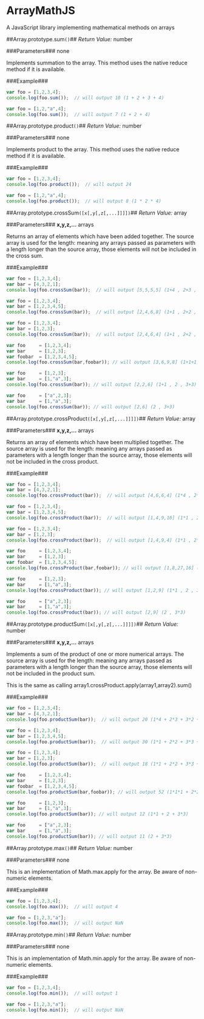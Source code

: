 ArrayMathJS
===========

A JavaScript library implementing mathematical methods on arrays

##Array.prototype.sum`()`##
*Return Value:* number

###Parameters###
none

Implements summation to the array. This method uses the native reduce method if it is available.

###Example###

```JavaScript
var foo = [1,2,3,4];
console.log(foo.sum());  // will output 10 (1 + 2 + 3 + 4)
```

```JavaScript
var foo = [1,2,"a",4];
console.log(foo.sum());  // will output 7 (1 + 2 + 4)
```

##Array.prototype.product`()`##
*Return Value:* number

###Parameters###
none

Implements product to the array. This method uses the native reduce method if it is available.

###Example###

```JavaScript
var foo = [1,2,3,4];
console.log(foo.product());  // will output 24
```

```JavaScript
var foo = [1,2,"a",4];
console.log(foo.product());  // will output 8 (1 * 2 * 4)
```

##Array.prototype.crossSum`([x[,y[,z[,...]]]])`##
*Return Value:* array

###Parameters###
**x,y,z,...**
arrays

Returns an array of elements which have been added together. The source array is used for the length: meaning any arrays
passed as parameters with a length longer than the source array, those elements will not be included in the cross sum.

###Example###

```JavaScript
var foo = [1,2,3,4];
var bar = [4,3,2,1];
console.log(foo.crossSum(bar));  // will output [5,5,5,5] (1+4 , 2+3 , 3+2 , 4+1)
```

```JavaScript
var foo = [1,2,3,4];
var bar = [1,2,3,4,5];
console.log(foo.crossSum(bar));  // will output [2,4,6,8] (1+1 , 2+2 , 3+3 , 4+4)
```

```JavaScript
var foo = [1,2,3,4];
var bar = [1,2,3];
console.log(foo.crossSum(bar));  // will output [2,4,6,4] (1+1 , 2+2 , 3+3 , 4)
```

```JavaScript
var foo     = [1,2,3,4];
var bar     = [1,2,3];
var foobar  = [1,2,3,4,5];
console.log(foo.crossSum(bar,foobar)); // will output [3,6,9,8] (1+1+1 , 2+2+2 , 3+3+3 , 4+4)
```

```JavaScript
var foo     = [1,2,3];
var bar     = [1,"a",3];
console.log(foo.crossSum(bar)); // will output [2,2,6] (1+1 , 2 , 3+3)
```

```JavaScript
var foo     = ["a",2,3];
var bar     = [1,"a",3];
console.log(foo.crossSum(bar)); // will output [2,6] (2 , 3+3)
```

##Array.prototype.crossProduct`([x[,y[,z[,...]]]])`##
*Return Value:* array

###Parameters###
**x,y,z,...**
arrays

Returns an array of elements which have been multiplied together. The source array is used for the length: meaning any arrays
passed as parameters with a length longer than the source array, those elements will not be included in the cross product.

###Example###

```JavaScript
var foo = [1,2,3,4];
var bar = [4,3,2,1];
console.log(foo.crossProduct(bar));  // will output [4,6,6,4] (1*4 , 2*3 , 3*2 , 4*1)
```

```JavaScript
var foo = [1,2,3,4];
var bar = [1,2,3,4,5];
console.log(foo.crossProduct(bar));  // will output [1,4,9,16] (1*1 , 2*2 , 3*3 , 4*4)
```

```JavaScript
var foo = [1,2,3,4];
var bar = [1,2,3];
console.log(foo.crossProduct(bar));  // will output [1,4,9,4] (1*1 , 2*2 , 3*3 , 4)
```

```JavaScript
var foo     = [1,2,3,4];
var bar     = [1,2,3];
var foobar  = [1,2,3,4,5];
console.log(foo.crossProduct(bar,foobar)); // will output [1,8,27,16] (1*1*1 , 2*2*2 , 3*3*3 , 4*4)
```

```JavaScript
var foo     = [1,2,3];
var bar     = [1,"a",3];
console.log(foo.crossProduct(bar)); // will output [1,2,9] (1*1 , 2 , 3*3)
```

```JavaScript
var foo     = ["a",2,3];
var bar     = [1,"a",3];
console.log(foo.crossProduct(bar)); // will output [2,9] (2 , 3*3)
```

##Array.prototype.productSum`([x[,y[,z[,...]]]])`##
*Return Value:* number

###Parameters###
**x,y,z,...**
arrays

Implements a sum of the product of one or more numerical arrays. The source array is used for the length: meaning any arrays
passed as parameters with a length longer than the source array, those elements will not be included in the product sum.

This is the same as calling array1.crossProduct.apply(array1,array2).sum()

###Example###

```JavaScript
var foo = [1,2,3,4];
var bar = [4,3,2,1];
console.log(foo.productSum(bar));  // will output 20 (1*4 + 2*3 + 3*2 + 4*1)
```

```JavaScript
var foo = [1,2,3,4];
var bar = [1,2,3,4,5];
console.log(foo.productSum(bar));  // will output 30 (1*1 + 2*2 + 3*3 + 4*4)
```

```JavaScript
var foo = [1,2,3,4];
var bar = [1,2,3];
console.log(foo.productSum(bar));  // will output 18 (1*1 + 2*2 + 3*3 + 4)
```

```JavaScript
var foo     = [1,2,3,4];
var bar     = [1,2,3];
var foobar  = [1,2,3,4,5];
console.log(foo.productSum(bar,foobar)); // will output 52 (1*1*1 + 2*2*2 + 3*3*3 + 4*4)
```

```JavaScript
var foo     = [1,2,3];
var bar     = [1,"a",3];
console.log(foo.productSum(bar)); // will output 12 (1*1 + 2 + 3*3)
```

```JavaScript
var foo     = ["a",2,3];
var bar     = [1,"a",3];
console.log(foo.productSum(bar)); // will output 11 (2 + 3*3)
```

##Array.prototype.max`()`##
*Return Value:* number

###Parameters###
none

This is an implementation of Math.max.apply for the array. Be aware of non-numeric elements.

###Example###

```JavaScript
var foo = [1,2,3,4];
console.log(foo.max());  // will output 4
```

```JavaScript
var foo = [1,2,3,"a"];
console.log(foo.max());  // will output NaN
```

##Array.prototype.min`()`##
*Return Value:* number

###Parameters###
none

This is an implementation of Math.min.apply for the array. Be aware of non-numeric elements.

###Example###

```JavaScript
var foo = [1,2,3,4];
console.log(foo.min());  // will output 1
```

```JavaScript
var foo = [1,2,3,"a"];
console.log(foo.min());  // will output NaN
```